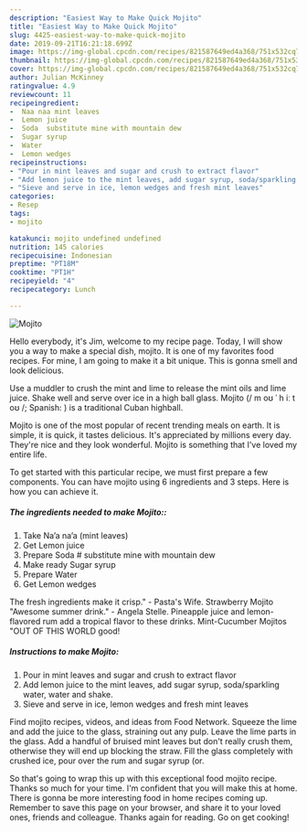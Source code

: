 ```yaml
---
description: "Easiest Way to Make Quick Mojito"
title: "Easiest Way to Make Quick Mojito"
slug: 4425-easiest-way-to-make-quick-mojito
date: 2019-09-21T16:21:18.699Z
image: https://img-global.cpcdn.com/recipes/821587649ed4a368/751x532cq70/mojito-recipe-main-photo.jpg
thumbnail: https://img-global.cpcdn.com/recipes/821587649ed4a368/751x532cq70/mojito-recipe-main-photo.jpg
cover: https://img-global.cpcdn.com/recipes/821587649ed4a368/751x532cq70/mojito-recipe-main-photo.jpg
author: Julian McKinney
ratingvalue: 4.9
reviewcount: 11
recipeingredient:
-  Naa naa mint leaves
-  Lemon juice
-  Soda  substitute mine with mountain dew
-  Sugar syrup
-  Water
-  Lemon wedges
recipeinstructions:
- "Pour in mint leaves and sugar and crush to extract flavor"
- "Add lemon juice to the mint leaves, add sugar syrup, soda/sparkling water, water and shake."
- "Sieve and serve in ice, lemon wedges and fresh mint leaves"
categories:
- Resep
tags:
- mojito

katakunci: mojito undefined undefined
nutrition: 145 calories
recipecuisine: Indonesian
preptime: "PT18M"
cooktime: "PT1H"
recipeyield: "4"
recipecategory: Lunch

---
```



![Mojito](https://img-global.cpcdn.com/recipes/821587649ed4a368/751x532cq70/mojito-recipe-main-photo.jpg)

Hello everybody, it's Jim, welcome to my recipe page. Today, I will show you a way to make a special dish, mojito. It is one of my favorites food recipes. For mine, I am going to make it a bit unique. This is gonna smell and look delicious.

Use a muddler to crush the mint and lime to release the mint oils and lime juice. Shake well and serve over ice in a high ball glass. Mojito (/ m oʊ ˈ h iː t oʊ /; Spanish: ) is a traditional Cuban highball.

Mojito is one of the most popular of recent trending meals on earth. It is simple, it is quick, it tastes delicious. It's appreciated by millions every day. They're nice and they look wonderful. Mojito is something that I've loved my entire life.


To get started with this particular recipe, we must first prepare a few components. You can have mojito using 6 ingredients and 3 steps. Here is how you can achieve it.

##### The ingredients needed to make Mojito::

1. Take  Na’a na’a (mint leaves)
1. Get  Lemon juice
1. Prepare  Soda # substitute mine with mountain dew
1. Make ready  Sugar syrup
1. Prepare  Water
1. Get  Lemon wedges


The fresh ingredients make it crisp.&#34; - Pasta&#39;s Wife. Strawberry Mojito &#34;Awesome summer drink.&#34; - Angela Stelle. Pineapple juice and lemon-flavored rum add a tropical flavor to these drinks. Mint-Cucumber Mojitos &#34;OUT OF THIS WORLD good! 

##### Instructions to make Mojito:

1. Pour in mint leaves and sugar and crush to extract flavor
1. Add lemon juice to the mint leaves, add sugar syrup, soda/sparkling water, water and shake.
1. Sieve and serve in ice, lemon wedges and fresh mint leaves


Find mojito recipes, videos, and ideas from Food Network. Squeeze the lime and add the juice to the glass, straining out any pulp. Leave the lime parts in the glass. Add a handful of bruised mint leaves but don&#39;t really crush them, otherwise they will end up blocking the straw. Fill the glass completely with crushed ice, pour over the rum and sugar syrup (or. 

So that's going to wrap this up with this exceptional food mojito recipe. Thanks so much for your time. I'm confident that you will make this at home. There is gonna be more interesting food in home recipes coming up. Remember to save this page on your browser, and share it to your loved ones, friends and colleague. Thanks again for reading. Go on get cooking!
